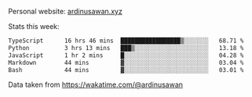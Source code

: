 Personal website: [ardinusawan.xyz](https://ardinusawan.xyz)

Stats this week:
<!--START_SECTION:waka-->

```txt
TypeScript      16 hrs 46 mins  █████████████████▒░░░░░░░   68.71 %
Python          3 hrs 13 mins   ███▒░░░░░░░░░░░░░░░░░░░░░   13.18 %
JavaScript      1 hr 2 mins     █░░░░░░░░░░░░░░░░░░░░░░░░   04.28 %
Markdown        44 mins         ▓░░░░░░░░░░░░░░░░░░░░░░░░   03.04 %
Bash            44 mins         ▓░░░░░░░░░░░░░░░░░░░░░░░░   03.01 %
```

<!--END_SECTION:waka-->
Data taken from https://wakatime.com/@ardinusawan
